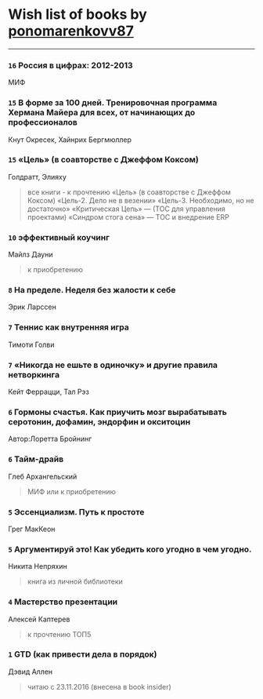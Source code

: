 # Wish list of books by [ponomarenkovv87](http://openid.yandex.ru/ponomarenkovv87/)
---

### `16` Россия в цифрах: 2012-2013
МИФ

### `15` В форме за 100 дней. Тренировочная программа Хермана Майера для всех, от начинающих до профессионалов
Кнут Окресек, Хайнрих Бергмюллер

### `15` «Цель» (в соавторстве с Джеффом Коксом)
Голдратт, Элияху
> все книги - к прочтению «Цель» (в соавторстве с Джеффом Коксом) «Цель-2. Дело не в везении» «Цель-3. Необходимо, но не достаточно» «Критическая Цепь» — (ТОС для управления проектами) «Синдром стога сена» — ТОС и внедрение ERP

### `10` эффективный коучинг
Майлз Дауни
> к приобретению

### `8` На пределе. Неделя без жалости к себе
Эрик Ларссен

### `7` Теннис как внутренняя игра
Тимоти Голви

### `7` «Никогда не ешьте в одиночку» и другие правила нетворкинга
Кейт Феррацци, Тал Рэз

### `6` Гормоны счастья. Как приучить мозг вырабатывать серотонин, дофамин, эндорфин и окситоцин
Автор:Лоретта Бройнинг

### `6` Тайм-драйв
Глеб Архангельский
> МИФ или к приобретению

### `5` Эссенциализм. Путь к простоте
Грег МакКеон

### `5` Аргументируй это! Как убедить кого угодно в чем угодно.
Никита Непряхин
> книга из личной библиотеки

### `4` Мастерство презентации
Алексей Каптерев
> к прочтению ТОП5

### `1` GTD (как привести дела в порядок)
Дэвид Аллен
> читаю с 23.11.2016 (внесена в book insider)

